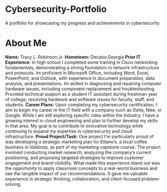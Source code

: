# Cybersecurity-Portfolio
A portfolio for showcasing my progress and achievements in cybersecurity
# About Me
**Name:** Tracy L. Robinson,Jr.
**Hometown:** Decatur,Georgia
**Prior IT Experience:**
In high school I completed some training in Cisco networking fundamentals, demonstrating a strong foundation in network infrastructure and protocols. Im proficient in Microsoft Office, including Word, Excel, PowerPoint, and Outlook, with experience in document preparation, data analysis, and presentations. Im skilled in diagnosing and repairing computer hardware issues, including component replacement and troubleshooting. Provided technical support as a student IT assistant during freshman year of college, resolving hardware and software issues for faculty, staff, and students.
**Career Plans:**
Upon completing my cybersecurity certification, I aim to begin my career in the IT field with a company such as Delta, Nike, or Google. While I am still exploring specific roles within the industry, I have a growing interest in cloud engineering and plan to further develop my skills in that area. My goal is to contribute to innovative technology while continuing to expand my expertise in cybersecurity and cloud infrastructure.
**Proud Project/Task:**
One project I'm particularly proud of was developing a strategic marketing plan for Elliano’s, a local coffee business in Valdosta, as part of my marketing capstone course. The project involved conducting market research, analyzing the company’s current positioning, and proposing targeted strategies to improve customer engagement and brand visibility. What made this experience stand out was the opportunity to apply classroom concepts to a real-world business and see the tangible impact of our recommendations. It gave me valuable experience in strategic thinking, collaboration, and client-focused problem-solving.
